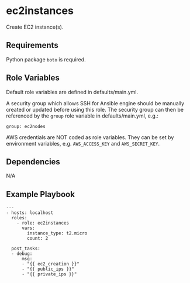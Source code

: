 ec2instances
=========

Create EC2 instance(s).

Requirements
------------

Python package `boto` is required.

Role Variables
--------------

Default role variables are defined in defaults/main.yml.

A security group which allows SSH for Ansible engine should be manually created or updated before using this role.
The security group can then be referenced by the `group` role variable in defaults/main.yml, e.g.:
```
group: ec2nodes
```

AWS credentials are NOT coded as role variables. They can be set by environment variables, e.g. `AWS_ACCESS_KEY` and `AWS_SECRET_KEY`.

Dependencies
------------

N/A

Example Playbook
----------------
```
---
- hosts: localhost
  roles:
    - role: ec2instances
      vars:
        instance_type: t2.micro
        count: 2

  post_tasks:
  - debug:
      msg:
      - "{{ ec2_creation }}"
      - "{{ public_ips }}"
      - "{{ private_ips }}"
```
